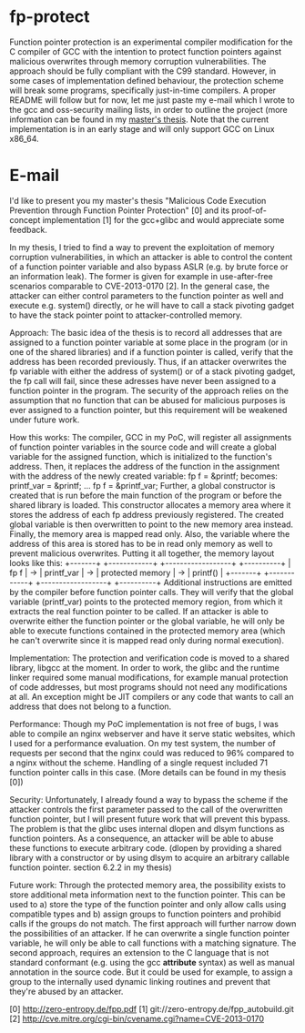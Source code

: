 fp-protect
==========

Function pointer protection is an experimental compiler modification
for the C compiler of GCC with the intention to protect function
pointers against malicious overwrites through memory corruption
vulnerabilities. The approach should be fully compliant with the C99
standard. However, in some cases of implementation defined behaviour,
the protection scheme will break some programs, specifically
just-in-time compilers.
A proper README will follow but for now, let me just paste my e-mail
which I wrote to the gcc and oss-security mailing lists, in order to
outline the project (more information can be found in my [master's thesis](http://zero-entropy.de/fpp.pdf).
Note that the current implementation is in an early stage and will only
support GCC on Linux x86_64.

E-mail
======

I'd like to present you my master's thesis "Malicious Code Execution
Prevention through Function Pointer Protection" [0] and its
proof-of-concept implementation [1] for the gcc+glibc and would
appreciate some feedback.

In my thesis, I tried to find a way to prevent the exploitation of
memory corruption vulnerabilities, in which an attacker is able to
control the content of a function pointer variable and also bypass ASLR
(e.g. by brute force or an information leak). The former is given for
example in use-after-free scenarios comparable to CVE-2013-0170 [2].
In the general case, the attacker can either control parameters to the
function pointer as well and execute e.g. system() directly, or he will
have to call a stack pivoting gadget to have the stack pointer point to
attacker-controlled memory.

Approach:
The basic idea of the thesis is to record all addresses that are
assigned to a function pointer variable at some place in the program (or
in one of the shared libraries) and if a function pointer is called,
verify that the address has been recorded previously. Thus, if an
attacker overwrites the fp variable with either the address of system()
or of a stack pivoting gadget, the fp call will fail, since these
adresses have never been assigned to a function pointer in the program.
The security of the approach relies on the assumption that no function
that can be abused for malicious purposes is ever assigned to a function
pointer, but this requirement will be weakened under future work.

How this works:
The compiler, GCC in my PoC, will register all assignments of function
pointer variables in the source code and will create a global variable
for the assigned function, which is initialized to the function's
address. Then, it replaces the address of the function in the assignment
with the address of the newly created variable:
    fp f = &printf;
becomes:
  printf_var = &printf;
    ...
    fp f = &printf_var;
Further, a global constructor is created that is run before the main
function of the program or before the shared library is loaded. This
constructor allocates a memory area where it stores the address of each
fp address previously registered. The created global variable is then
overwritten to point to the new memory area instead. Finally, the memory
area is mapped read only. Also, the variable where the address of this
area is stored has to be in read only memory as well to prevent
malicious overwrites. Putting it all together, the memory layout looks
like this:
                                    <read only>
 +-------+    +------------+    +------------------+    +----------+
 | fp f  | -> | printf_var | -> | protected memory | -> | printf() |
 +-------+    +------------+    +------------------+    +----------+
Additional instructions are emitted by the compiler before function
pointer calls. They will verify that the global variable (printf_var)
points to the protected memory region, from which it extracts the real
function pointer to be called. If an attacker is able to overwrite
either the function pointer or the global variable, he will only be able
to execute functions contained in the protected memory area (which he
can't overwrite since it is mapped read only during normal execution).

Implementation:
The protection and verification code is moved to a shared library,
libgcc at the moment.
In order to work, the glibc and the runtime linker required some manual
modifications, for example manual protection of code addresses, but most
programs should not need any modifications at all. An exception might be
JIT compilers or any code that wants to call an address that does not
belong to a function.

Performance:
Though my PoC implementation is not free of bugs, I was able to compile
an nginx webserver and have it serve static websites, which I used for a
performance evaluation. On my test system, the number of requests per
second that the nginx could was reduced to 96% compared to a nginx
without the scheme. Handling of a single request included 71 function
pointer calls in this case. (More details can be found in my thesis [0])

Security:
Unfortunately, I already found a way to bypass the scheme if the
attacker controls the first parameter passed to the call of the
overwritten function pointer, but I will present future work that will
prevent this bypass.
The problem is that the glibc uses internal dlopen and dlsym functions
as function pointers. As a consequence, an attacker will be able to
abuse these functions to execute arbitrary code. (dlopen by providing a
shared library with a constructor or by using dlsym to acquire an
arbitrary callable function pointer. section 6.2.2 in my thesis)

Future work:
Through the protected memory area, the possibility exists to store
additional meta information next to the function pointer. This can be
used to a) store the type of the function pointer and only allow calls
using compatible types and b) assign groups to function pointers and
prohibid calls if the groups do not match.
The first approach will further narrow down the possibilities of an
attacker. If he can overwrite a single function pointer variable, he
will only be able to call functions with a matching signature.
The second approach, requires an extension to the C language that is not
standard conformant (e.g. using the gcc __attribute__ syntax) as well as
manual annotation in the source code. But it could be used for example,
to assign a group to the internally used dynamic linking routines and
prevent that they're abused by an attacker.


[0] http://zero-entropy.de/fpp.pdf
[1] git://zero-entropy.de/fpp_autobuild.git
[2] http://cve.mitre.org/cgi-bin/cvename.cgi?name=CVE-2013-0170
